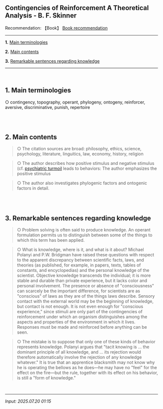 ## **Contingencies of Reinforcement A Theoretical Analysis - B. F. Skinner**

Recommendation: 【Book】 [Book recommendation](https://jb243.github.io/pages/423)

---

**1.** [Main terminologies](#1-main-terminologies)

**2.** [Main contents](#2-main-contents)

**3.** [Remarkable sentences regarding knowledge](#3-remarkable-sentences-regarding-knowledge)

---

<br>

## **1\. Main terminologies**

 ○ contingency, topography, operant, phylogeny, ontogeny, reinforcer, aversive, discriminative, punish, repertoire

<br>

<br>

## **2\. Main contents**

> ○ The citation sources are broad: philosophy, ethics, science, psychology, literature, linguitics, law, economy, history, religion

> ○ The author describes how positive stimulus and negative stimulus (cf. [psychiatric turmoil](https://jb243.github.io/pages/396) leads to behaviors: The author emphasizes the positive stimulus 

> ○ The author also investigates phylogenic factors and ontogenic factors in detail.

<br>

<br>

## **3\. Remarkable sentences regarding knowledge**

> ○ Problem solving is often said to produce knowledge. An operant formulation permits us to distinguish between some of the things to which this term has been applied.

> ○ What is knowledge, where is it, and what is it about? Michael Polanyi and P.W. Bridgman have raised these questions with respect to the apparent discrepancy between scientific facts, laws, and theories (as published, for example, in papers, texts, tables of constants, and encyclopedias) and the personal knowledge of the scientist. Objective knowledge transcends the individual; it is more stable and durable than private experience, but it lacks color and personal involvement. The presence or absence of "consciousness" can scarcely be the important difference, for scientists are as "conscious" of laws as they are of the things laws describe. Sensory contact with the external world may be the beginning of knowledge, but contact is not enough. It is not even enough for "conscious experience," since stimuli are only part of the contingencies of reinforcement under which an organism distinguishes among the aspects and properties of the environment in which it lives. Responses must be made and reinforced before anything can be seen.

> ○ The mistake is to suppose that only one of these kinds of behavior represents knowledge. Polanyi argues that "tacit knowing is ... the dominant principle of all knowledge, and ... its rejection would therefore automatically involve the rejection of any knowledge whatever." It is true that an apprentice blacksmith may not know why he is operating the bellows as he does―he may have no "feel" for the effect on the fire―but the rule, together with its effect on his behavior, is still a "form of knowledge."

<br>

---

_Input: 2025.07.20 01:15_
